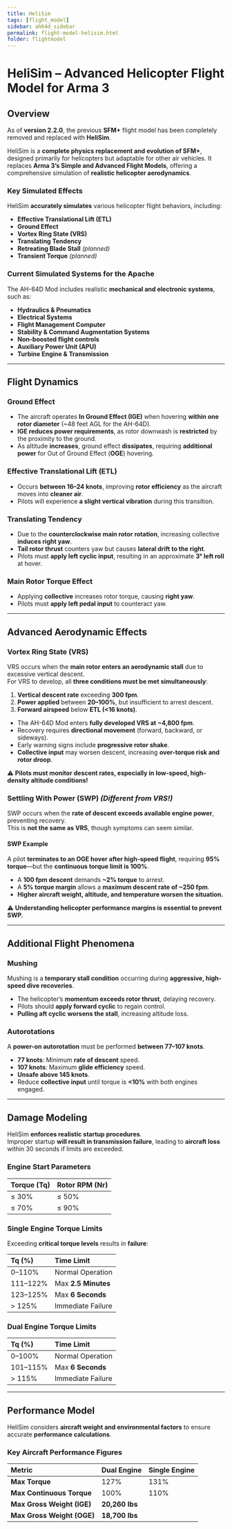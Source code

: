 ```yaml
---
title: HeliSim
tags: [flight_model]
sidebar: ah64d_sidebar
permalink: flight-model-helisim.html
folder: flightmodel
---
```

# HeliSim – Advanced Helicopter Flight Model for Arma 3  

## Overview  
As of **version 2.2.0**, the previous **SFM+** flight model has been completely removed and replaced with **HeliSim**.  

HeliSim is a **complete physics replacement and evolution of SFM+**, designed primarily for helicopters but adaptable for other air vehicles. It replaces **Arma 3’s Simple and Advanced Flight Models**, offering a comprehensive simulation of **realistic helicopter aerodynamics**.  

### Key Simulated Effects  
HeliSim **accurately simulates** various helicopter flight behaviors, including:  
- **Effective Translational Lift (ETL)**  
- **Ground Effect**  
- **Vortex Ring State (VRS)**  
- **Translating Tendency**  
- **Retreating Blade Stall** *(planned)*  
- **Transient Torque** *(planned)*  

### Current Simulated Systems for the Apache  
The AH-64D Mod includes realistic **mechanical and electronic systems**, such as:  
- **Hydraulics & Pneumatics**  
- **Electrical Systems**  
- **Flight Management Computer**  
- **Stability & Command Augmentation Systems**  
- **Non-boosted flight controls**  
- **Auxiliary Power Unit (APU)**  
- **Turbine Engine & Transmission**  

---

## Flight Dynamics  

### Ground Effect  
- The aircraft operates **In Ground Effect (IGE)** when hovering **within one rotor diameter** (~48 feet AGL for the AH-64D).  
- **IGE reduces power requirements**, as rotor downwash is **restricted** by the proximity to the ground.  
- As altitude **increases**, ground effect **dissipates**, requiring **additional power** for Out of Ground Effect (**OGE**) hovering.  

### Effective Translational Lift (ETL)  
- Occurs **between 16–24 knots**, improving **rotor efficiency** as the aircraft moves into **cleaner air**.  
- Pilots will experience **a slight vertical vibration** during this transition.  

### Translating Tendency  
- Due to the **counterclockwise main rotor rotation**, increasing collective **induces right yaw**.  
- **Tail rotor thrust** counters yaw but causes **lateral drift to the right**.  
- Pilots must **apply left cyclic input**, resulting in an approximate **3° left roll** at hover.  

### Main Rotor Torque Effect  
- Applying **collective** increases rotor torque, causing **right yaw**.  
- Pilots must **apply left pedal input** to counteract yaw.  

---

## Advanced Aerodynamic Effects  

### Vortex Ring State (VRS)  
VRS occurs when the **main rotor enters an aerodynamic stall** due to excessive vertical descent.  
For VRS to develop, all **three conditions must be met simultaneously**:  

1. **Vertical descent rate** exceeding **300 fpm**.  
2. **Power applied** between **20–100%**, but insufficient to arrest descent.  
3. **Forward airspeed** below **ETL (<16 knots)**.  

- The AH-64D Mod enters **fully developed VRS at ~4,800 fpm**.  
- Recovery requires **directional movement** (forward, backward, or sideways).  
- Early warning signs include **progressive rotor shake**.  
- **Collective input** may worsen descent, increasing **over-torque risk and rotor droop**.  

⚠ **Pilots must monitor descent rates, especially in low-speed, high-density altitude conditions!**  

### Settling With Power (SWP) *(Different from VRS!)*  
SWP occurs when the **rate of descent exceeds available engine power**, preventing recovery.  
This is **not the same as VRS**, though symptoms can seem similar.  

#### SWP Example  
A pilot **terminates to an OGE hover after high-speed flight**, requiring **95% torque**—but the **continuous torque limit is 100%**.  

- A **100 fpm descent** demands **~2% torque** to arrest.  
- A **5% torque margin** allows a **maximum descent rate of ~250 fpm**.  
- **Higher aircraft weight, altitude, and temperature worsen the situation.**  

⚠ **Understanding helicopter performance margins is essential to prevent SWP.**  

---

## Additional Flight Phenomena  

### Mushing  
Mushing is a **temporary stall condition** occurring during **aggressive, high-speed dive recoveries**.  

- The helicopter’s **momentum exceeds rotor thrust**, delaying recovery.  
- Pilots should **apply forward cyclic** to regain control.  
- **Pulling aft cyclic** **worsens the stall**, increasing altitude loss.  

### Autorotations  
A **power-on autorotation** must be performed **between 77–107 knots**.  

- **77 knots**: Minimum **rate of descent** speed.  
- **107 knots**: Maximum **glide efficiency** speed.  
- **Unsafe above 145 knots**.  
- Reduce **collective input** until torque is **<10%** with both engines engaged.  

---

## Damage Modeling  

HeliSim **enforces realistic startup procedures**.  
Improper startup **will result in transmission failure**, leading to **aircraft loss** within 30 seconds if limits are exceeded.  

### Engine Start Parameters  

| Torque (Tq) | Rotor RPM (Nr) |  
|:--|:--|  
| ≤ 30% | ≤ 50% |  
| ≤ 70% | ≤ 90% |  

### Single Engine Torque Limits  
Exceeding **critical torque levels** results in **failure**:  

| Tq (%) | Time Limit |  
|:--|:--|  
| 0–110% | Normal Operation |  
| 111–122% | Max **2.5 Minutes** |  
| 123–125% | Max **6 Seconds** |  
| > 125% | Immediate Failure |  

### Dual Engine Torque Limits  

| Tq (%) | Time Limit |  
|:--|:--|  
| 0–100% | Normal Operation |  
| 101–115% | Max **6 Seconds** |  
| > 115% | Immediate Failure |  

---

## Performance Model  

HeliSim considers **aircraft weight and environmental factors** to ensure accurate **performance calculations**.  

### Key Aircraft Performance Figures  

| Metric | Dual Engine | Single Engine |  
|:--|:--|:--|  
| **Max Torque** | 127% | 131% |  
| **Max Continuous Torque** | 100% | 110% |  
| **Max Gross Weight (IGE)** | **20,260 lbs** |  
| **Max Gross Weight (OGE)** | **18,700 lbs** |  